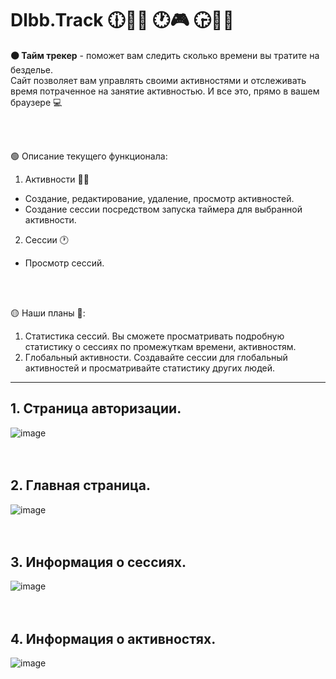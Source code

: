 # **Dlbb.Track** 🕧🧑‍💻 🕐🎮 🕞🧑‍🏫
**🟠 Тайм трекер** - поможет вам следить сколько времени вы тратите на безделье. <br>
Сайт позволяет вам управлять своими активностями и отслеживать время потраченное на занятие активностью. И все это, прямо в вашем браузере 💻


<br> <br>

🟢 Описание текущего функционала:
1. Активности 👩‍💻
- Создание, редактирование, удаление, просмотр активностей. 
- Создание сессии посредством запуска таймера для выбранной активности. 

2. Сессии 🕐
- Просмотр сессий. 

<br> <br>

🟡 Наши планы 📌:
1. Статистика сессий. Вы сможете просматривать подробную статистику о сессиях по промежуткам времени, активностям.
2. Глобальный активности. Создавайте сессии для глобальный активностей и просматривайте статистику других людей.
___

**<h2>1. Страница авторизации. </h2>**
![image](https://github.com/Dlbb-company/Dlbb.Track/assets/59286805/7d8ab095-b903-453f-a803-fa344786a180)
 <br> <br> <br>
**<h2>2. Главная страница. </h2>**
![image](https://github.com/Dlbb-company/Dlbb.Track/assets/59286805/bd194f63-c604-466c-bee8-125e7030f649)
 <br> <br> <br>
 **<h2>3. Информация о сессиях.</h2>**
![image](https://github.com/Dlbb-company/Dlbb.Track/assets/59286805/a003b3b7-d916-4466-92b6-fd8312325485)
 <br> <br> <br>
 **<h2>4. Информация о активностях.</h2>**
![image](https://github.com/Dlbb-company/Dlbb.Track/assets/59286805/bd38eff5-be7a-4eec-809c-8ae3f9a067af)
